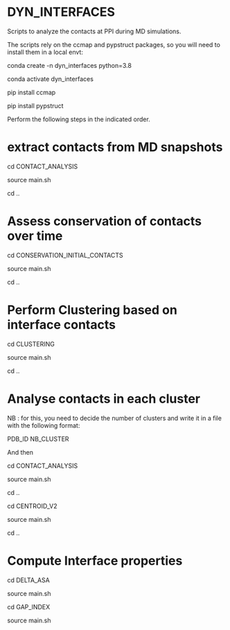 # DYN_INTERFACES
Scripts to analyze the contacts at PPI during MD simulations.

The scripts rely on the ccmap and pypstruct packages, so you will need to install them in a local envt: 

conda create -n dyn_interfaces python=3.8

conda activate dyn_interfaces

pip install ccmap

pip install pypstruct


Perform the following steps in the indicated order.

# extract contacts from MD snapshots
cd CONTACT_ANALYSIS

source main.sh

cd ..

# Assess conservation of contacts over time 
cd CONSERVATION_INITIAL_CONTACTS

source main.sh

cd ..
# Perform Clustering based on interface contacts
cd CLUSTERING

source main.sh

cd ..
# Analyse contacts in each cluster 

NB : for this, you need to decide the number of clusters and write it in a file with the following format:

PDB_ID NB_CLUSTER

And then 

cd CONTACT_ANALYSIS

source main.sh

cd ..

cd CENTROID_V2

source main.sh

cd ..


# Compute Interface properties
cd DELTA_ASA

source main.sh 

cd GAP_INDEX

source main.sh
